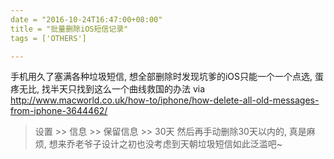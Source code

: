 ```yaml
---
date = "2016-10-24T16:47:00+08:00"
title = "批量删除iOS短信记录"
tags = ['OTHERS']

---
```


手机用久了塞满各种垃圾短信, 想全部删除时发现坑爹的iOS只能一个一个点选, 蛋疼无比, 找半天只找到这么一个曲线救国的办法
via <http://www.macworld.co.uk/how-to/iphone/how-delete-all-old-messages-from-iphone-3644462/>
> 设置 >> 信息 >> 保留信息 >> 30天
然后再手动删除30天以内的, 真是麻烦, 想来乔老爷子设计之初也没考虑到天朝垃圾短信如此泛滥吧~